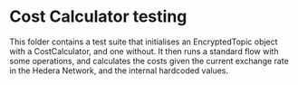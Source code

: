 # Cost Calculator testing

This folder contains a test suite that initialises an EncryptedTopic object with a CostCalculator, and one without. It then runs a standard flow with some operations, and calculates the costs given the current exchange rate in the Hedera Network, and the internal hardcoded values.

